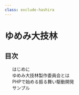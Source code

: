 ```yaml
---
class: exclude-hashira
---
```


# ゆめみ大技林 <!--'23-->

<nav id="toc" role="doc-toc">

## 目次

1. [はじめに](preface.html)
1. [ゆめみ大技林製作委員会とは](preface.html)
1. [PHPで始める振る舞い駆動開発](uutan1108/index.html)
1. [サンプル](sample_chapter.html)

</nav>
